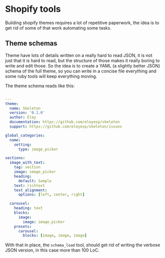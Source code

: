 # Shopify tools

Building shopify themes requires a lot of repetitive paperwork, the idea is to
get rid of some of that work automating some tasks.

## Theme schemas

Theme have lots of details written on a really hard to read JSON, it is not
just that it is hard to read, but the structure of those makes it really boring
to write and edit those. So the idea is to create a YAML (a slightly better
JSON) schema of the full theme, so you can write in a concise file everything
and some ruby tools will keep everything moving.

The theme schema reads like this:

``` yaml

---
theme:
  name: Skeleton
  version: '0.1.0'
  author: Eloy
  documentation: https://github.com/eloyesp/skeleton
  support: https://github.com/eloyesp/skeleton/issues

global_categories:
  name:
    setting:
      type: image_picker

sections:
  image_with_text:
    tag: section
    image: image_picker
    heading:
      default: Sample
    text: richtext
    text_alignment:
      options: [left, center, right]

  carousel:
    heading: text
    blocks:
      image:
        image: image_picker
    presets:
      carousel:
        blocks: [image, image, image]
```

With that in place, the `schema_load` tool, should get rid of writing the verbose JSON
version, in this case more than 100 LoC.
